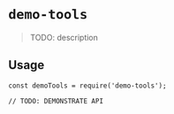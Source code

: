 # `demo-tools`

> TODO: description

## Usage

```
const demoTools = require('demo-tools');

// TODO: DEMONSTRATE API
```

